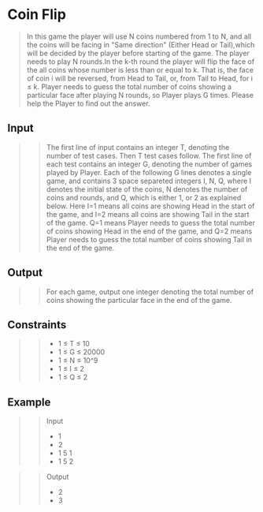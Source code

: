# Coin Flip 

>In this game the player will use N coins numbered from 1 to N, and all the coins will be facing in "Same direction" (Either Head or Tail),which will be decided by the player before starting of the game. The player needs to play N rounds.In the k-th round the player will flip the face of the all coins whose number is less than or equal to k. That is, the face of coin i will be reversed, from Head to Tail, or, from Tail to Head, for i ≤ k. Player needs to guess the total number of coins showing a particular face after playing N rounds, so Player plays G times. Please help the Player to find out the answer.

## Input
>>The first line of input contains an integer T, denoting the number of test cases. Then T test cases follow. The first line of each test contains an integer G, denoting the number of games played by Player. Each of the following G lines denotes a single game, and contains 3 space separeted integers I, N, Q, where I denotes the initial state of the coins, N denotes the number of coins and rounds, and Q, which is either 1, or 2 as explained below. Here I=1 means all coins are showing Head in the start of the game, and I=2 means all coins are showing Tail in the start of the game. Q=1 means Player needs to guess the total number of coins showing Head in the end of the game, and Q=2 means Player needs to guess the total number of coins showing Tail in the end of the game.

## Output
>>For each game, output one integer denoting the total number of coins showing the particular face in the end of the game.

## Constraints
>> * 1 ≤ T ≤ 10
>> * 1 ≤ G ≤ 20000
>> * 1 ≤ N ≤ 10^9
>> * 1 ≤ I ≤ 2
>> * 1 ≤ Q ≤ 2

## Example
>> Input
>> * 1
>> * 2
>> * 1 5 1
>> * 1 5 2


>> Output
>> * 2
>> * 3
